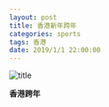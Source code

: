 ```yaml
---
layout: post
title: 香港新年跨年
categories: sports
tags: 香港
date: 2019/1/1 22:00:00
---
```


![title](https://image.sideproject.cn/titlex/titlex_059.jpg)

**香港跨年**